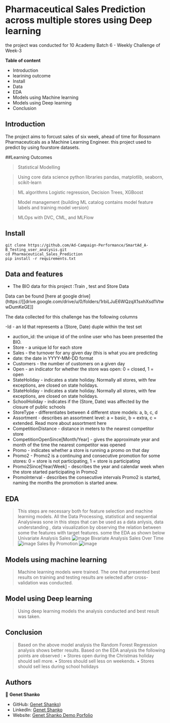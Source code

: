 # Pharmaceutical Sales Prediction across multiple stores using Deep learning 

 the project was conducted for 10 Academy Batch 6 - Weekly Challenge of  Week-3

**Table of content**

- Introduction
- learining outcome
- Install
- Data
- EDA
- Models using Machine learning
- Models using Deep learning
- Conclusion


## Introduction

 The project aims to forcust sales of six week, ahead of time for Rossmann Pharmaceuticals as a Machine Learning Engineer.
 this project used to predict by using fourstore datasets.

##Learning Outcomes

> Statistical Modelling

> Using core data science python libraries pandas, matplotlib, seaborn, scikit-learn

> ML algorithms Logistic regression, Decision Trees, XGBoost

> Model management (building ML catalog contains model feature labels and training model version)

> MLOps with DVC, CML, and MLFlow

## Install

```
git clone https://github.com/Ad-Campaign-Performance/SmartAd_A-B_Testing_user_analysis.git
cd Pharmaceutical_Sales_Prediction
pip install -r requirements.txt
```

## Data and features

- The BIO data for this project :Train , test and Store Data 

Data can be found [here at google drive](https://[[drive.google.com/drive/u/0/folders/1rbiLJuE6WQzqX1sxhXsd1VtwwDumKeGE]]

The data collected for this challenge has the following columns

-Id - an Id that represents a (Store, Date) duple within the test set
- auction_id: the unique id of the online user who has been presented the BIO.
- Store - a unique Id for each store
- Sales - the turnover for any given day (this is what you are predicting
- date: the date in YYYY-MM-DD format
- Customers - the number of customers on a given day
- Open - an indicator for whether the store was open: 0 = closed, 1 = open
- StateHoliday - indicates a state holiday. Normally all stores, with few exceptions, are closed on state holidays.
- StateHoliday - indicates a state holiday. Normally all stores, with few exceptions, are closed on state holidays. 
- SchoolHoliday - indicates if the (Store, Date) was affected by the closure of public schools
- StoreType - differentiates between 4 different store models: a, b, c, d
- Assortment - describes an assortment level: a = basic, b = extra, c = extended. Read more about assortment here
- CompetitionDistance - distance in meters to the nearest competitor store
- CompetitionOpenSince[Month/Year] - gives the approximate year and month of the time the nearest competitor was opened
- Promo - indicates whether a store is running a promo on that day
- Promo2 - Promo2 is a continuing and consecutive promotion for some stores: 0 = store is not participating, 1 = store is participating
- Promo2Since[Year/Week] - describes the year and calendar week when the store started participating in Promo2
- PromoInterval - describes the consecutive intervals Promo2 is started, naming the months the promotion is started anew. 

## EDA

>  This steps are necessary both for feature selection and machine learning models.  All the Data Processing, statistical and sequential Analysiwas sone in this steps  that can be used as a data anlysis, data  understanding  , data visualization by observing the relation between some the features with target features. 
> some the EDA as shown below 
> Univariate Analysis
> Sales 
> ![image](https://user-images.githubusercontent.com/43541659/189528154-5ae06b44-8d97-402f-8db3-1eafbe270eed.png)
>Bivariate Analysis
>Sales Over Time
>![image](https://user-images.githubusercontent.com/43541659/189529866-2f6cf9b3-2aca-40ed-ad23-3419a53736a3.png)
>Sales By Promotion
>![image](https://user-images.githubusercontent.com/43541659/189530196-5ff31cad-8c3d-4035-89ad-5d7578e7dedc.png)

## Models using machine learning

>  Machine learning models were trained. The one that presented best results on training and testing results are selected  after cross-validation was conducted.
> 
## Model using Deep learning

> Using deep learning models the analysis conducted and best result was taken.

## Conclusion

> Based on the above model analysis the Random Forest Regression analysis shows better results. Based on the EDA analysis the following points are observed :
        •	Stores open during the Christmas holiday should sell more.
        •	Stores should sell less on weekends.
        •	Stores should sell less during school holidays


## Authors
👤 **Genet Shanko**

- GitHub: [Genet Shanko](https://github.com/gshanko125298))
- LinkedIn: [Genet Shanko](https://www.linkedin.com/in/genet-dekebo-24b34658/)
- Website: [Genet Shanko Demo Porfolio](https://github.com/Ad-Campaign-Performance/SmartAd_A-B_Testing_user_analysis/pull/11)


